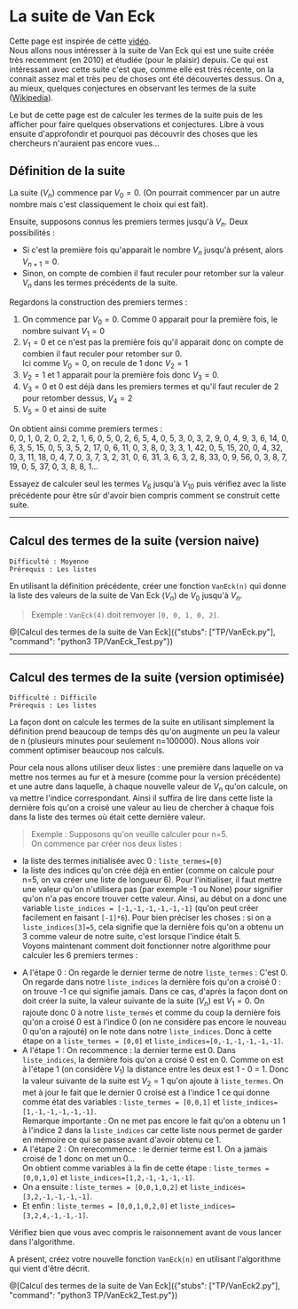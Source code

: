 # La suite de Van Eck

Cette page est inspirée de cette [vidéo](https://www.youtube.com/watch?v=etMJxB-igrc).  
Nous allons nous intéresser à la suite de Van Eck qui est une suite créée très recemment (en 2010) et étudiée (pour le plaisir) depuis. Ce qui est intéressant avec cette suite c'est que, comme elle est très récente, on la connait assez mal et très peu de choses ont été découvertes dessus. On a, au mieux, quelques conjectures en observant les termes de la suite ([Wikipedia](https://en.wikipedia.org/wiki/Van_Eck%27s_sequence)).  

Le but de cette page est de calculer les termes de la suite puis de les afficher pour faire quelques observations et conjectures. Libre à vous ensuite d'approfondir et pourquoi pas découvrir des choses que les chercheurs n'auraient pas encore vues...

## Définition de la suite

La suite $`(V_n)`$ commence par $`V_0=0`$. (On pourrait commencer par un autre nombre mais c'est classiquement le choix qui est fait).

Ensuite, supposons connus les premiers termes jusqu'à $`V_n`$. Deux possibilités : 
- Si c'est la première fois qu'apparait le nombre $`V_n`$ jusqu'à présent, alors $`V_{n+1}=0`$.
- Sinon, on compte de combien il faut reculer pour retomber sur la valeur $`V_n`$ dans les termes précédents de la suite.

Regardons la construction des premiers termes :
1. On commence par $`V_0=0`$. Comme 0 apparait pour la première fois, le nombre suivant $`V_1=0`$
2. $`V_1=0`$ et ce n'est pas la première fois qu'il apparait donc on compte de combien il faut reculer pour retomber sur 0.   
Ici comme $`V_0=0`$, on recule de 1 donc $`V_2=1`$
3. $`V_2=1`$ et 1 apparait pour la première fois donc $`V_3=0`$.
4. $`V_3=0`$ et 0 est déjà dans les premiers termes et qu'il faut reculer de 2 pour retomber dessus, $`V_4=2`$
5. $`V_5=0`$ et ainsi de suite

On obtient ainsi comme premiers termes :  
0, 0, 1, 0, 2, 0, 2, 2, 1, 6, 0, 5, 0, 2, 6, 5, 4, 0, 5, 3, 0, 3, 2, 9, 0, 4, 9, 3, 6, 14, 0, 6, 3, 5, 15, 0, 5, 3, 5, 2, 17, 0, 6, 11, 0, 3, 8, 0, 3, 3, 1, 42, 0, 5, 15, 20, 0, 4, 32, 0, 3, 11, 18, 0, 4, 7, 0, 3, 7, 3, 2, 31, 0, 6, 31, 3, 6, 3, 2, 8, 33, 0, 9, 56, 0, 3, 8, 7, 19, 0, 5, 37, 0, 3, 8, 8, 1...

Essayez de calculer seul les termes $`V_6`$ jusqu'à $`V_{10}`$ puis vérifiez avec la liste précédente pour être sûr d'avoir bien compris comment se construit cette suite.

---

## Calcul des termes de la suite (version naive)
`Difficulté : Moyenne`  
`Prérequis : Les listes`

En utilisant la définition précédente, créer une fonction `VanEck(n)` qui donne la liste des valeurs de la suite de Van Eck $`(V_n)`$ de $`V_0`$ jusqu'à $`V_n`$.

> Exemple : `VanEck(4)` doit renvoyer `[0, 0, 1, 0, 2]`.

@[Calcul des termes de la suite de Van Eck]({"stubs": ["TP/VanEck.py"], "command": "python3 TP/VanEck_Test.py"})

---

## Calcul des termes de la suite (version optimisée)
`Difficulté : Difficile`  
`Prérequis : Les listes`

La façon dont on calcule les termes de la suite en utilisant simplement la définition prend beaucoup de temps dès qu'on augmente un peu la valeur de n (plusieurs minutes pour seulement n=100000). Nous allons voir comment optimiser beaucoup nos calculs.

Pour cela nous allons utiliser deux listes : une première dans laquelle on va mettre nos termes au fur et à mesure (comme pour la version précédente) et une autre dans laquelle, à chaque nouvelle valeur de $`V_n`$ qu'on calcule, on va mettre l'indice correspondant. Ainsi il suffira de lire dans cette liste la dernière fois qu'on a croisé une valeur au lieu de chercher à chaque fois dans la liste des termes où était cette dernière valeur.

> Exemple : Supposons qu'on veuille calculer pour n=5.  
On commence par créer nos deux listes : 
- la liste des termes initialisée avec 0 : `liste_termes=[0]`
- la liste des indices qu'on crée déjà en entier (comme on calcule pour n=5, on va créer une liste de longueur 6). Pour l'initialiser, il faut mettre une valeur qu'on n'utilisera pas (par exemple -1 ou None) pour signifier qu'on n'a pas encore trouver cette valeur. Ainsi, au début on a donc une variable `liste_indices = [-1,-1,-1,-1,-1,-1]` (qu'on peut créer facilement en faisant `[-1]*6`). Pour bien préciser les choses : si on a `liste_indices[3]=5`, cela signifie que la dernière fois qu'on a obtenu un 3 comme valeur de notre suite, c'est lorsque l'indice était 5.  
Voyons maintenant comment doit fonctionner notre algorithme pour calculer les 6 premiers termes :
+ A l'étape 0 : On regarde le dernier terme de notre `liste_termes` : C'est 0. On regarde dans notre `liste_indices` la dernière fois qu'on a croisé 0 : on trouve -1 ce qui signifie jamais. Dans ce cas, d'après la façon dont on doit créer la suite, la valeur suivante de la suite $`(V_n)`$ est $`V_1=0`$. On rajoute donc 0 à notre `liste_termes` et comme du coup la dernière fois qu'on a croisé 0 est à l'indice 0 (on ne considère pas encore le nouveau 0 qu'on a rajouté) on le note dans notre `liste_indices`. 
Donc à cette étape on a `liste_termes = [0,0]` et `liste_indices=[0,-1,-1,-1,-1,-1]`.
+ A l'étape 1 : On recommence : la dernier terme est 0. Dans `liste_indices`, la dernière fois qu'on a croisé 0 est en 0. Comme on est à l'étape 1 (on considère $`V_1`$) la distance entre les deux est 1 - 0 = 1. Donc la valeur suivante de la suite est $`V_2=1`$ qu'on ajoute à `liste_termes`. On met à jour le fait que le dernier 0 croisé est à l'indice 1 ce qui donne comme état des variables : `liste_termes = [0,0,1]` et `liste_indices=[1,-1,-1,-1,-1,-1]`.  
Remarque importante : On ne met pas encore le fait qu'on a obtenu un 1 à l'indice 2 dans la `liste_indices` car cette liste nous permet de garder en mémoire ce qui se passe avant d'avoir obtenu ce 1.
+ A l'étape 2 : On rerecommence : le dernier terme est 1. On a jamais croisé de 1 donc on met un 0...  
On obtient comme variables à la fin de cette étape : `liste_termes = [0,0,1,0]` et `liste_indices=[1,2,-1,-1,-1,-1]`.  
+ On a ensuite : `liste_termes = [0,0,1,0,2]` et `liste_indices=[3,2,-1,-1,-1,-1]`.  
+ Et enfin : `liste_termes = [0,0,1,0,2,0]` et `liste_indices=[3,2,4,-1,-1,-1]`.  

Vérifiez bien que vous avec compris le raisonnement avant de vous lancer dans l'algorithme.

A présent, créez votre nouvelle fonction `VanEck(n)` en utilisant l'algorithme qui vient d'être décrit.

@[Calcul des termes de la suite de Van Eck]({"stubs": ["TP/VanEck2.py"], "command": "python3 TP/VanEck2_Test.py"})
